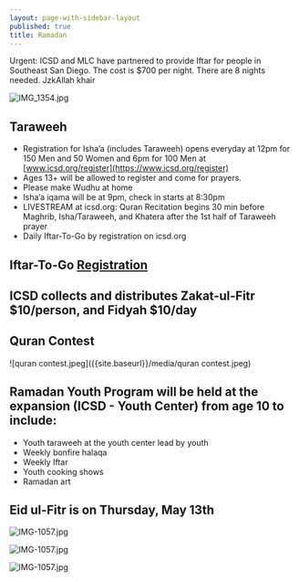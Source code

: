 ```yaml
---
layout: page-with-sidebar-layout
published: true
title: Ramadan
---
```

Urgent: ICSD and MLC have partnered to provide Iftar for people in Southeast San Diego. The cost is $700 per night. There are 8 nights needed. JzkAllah khair

![IMG_1354.jpg]({{site.baseurl}}/media/IMG_1354.jpg)


## Taraweeh
- Registration for Isha’a (includes Taraweeh) opens everyday at 12pm for 150 Men and 50 Women and 6pm for 100 Men at [www.icsd.org/register](https://www.icsd.org/register)  
- Ages 13+ will be allowed to register and come for prayers.  
- Please make Wudhu at home  
- Isha’a iqama will be at 9pm, check in starts at 8:30pm  
- LIVESTREAM at icsd.org: Quran Recitation begins 30 min before Maghrib, Isha/Taraweeh, and Khatera after the 1st half of Taraweeh prayer  
- Daily Iftar-To-Go by registration on icsd.org  

## Iftar-To-Go [Registration](https://www.eventbrite.com/e/150692355893)

## ICSD collects and distributes Zakat-ul-Fitr $10/person, and Fidyah $10/day  

## Quran Contest  
![quran contest.jpeg]({{site.baseurl}}/media/quran contest.jpeg)

## Ramadan Youth Program will be held at the expansion (ICSD - Youth Center) from age 10 to include: 
- Youth taraweeh at the youth center lead by youth  
- Weekly bonfire halaqa  
- Weekly Iftar  
- Youth cooking shows  
- Ramadan art  
 
## Eid ul-Fitr is on Thursday, May 13th

![IMG-1057.jpg]({{site.baseurl}}/media/ramadan-taraweeh.png)

![IMG-1057.jpg]({{site.baseurl}}/media/ramadan-daily-program.png)

![IMG-1057.jpg]({{site.baseurl}}/media/IMG-1057.jpg)
